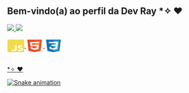 ## Bem-vindo(a) ao perfil da Dev Ray *✧ :heart: 

 <div>
   <a href="https://github.com/seracombo">
   <img height="180em" src="https://github-readme-stats.vercel.app/api?username=seracombo&show_icons=true&theme=tokyonight&include_all_commits=true&count_private=true"/>
   <img height="180em" src="https://github-readme-stats.vercel.app/api/top-langs/?username=seracombo&layout=compact&langs_count=6&theme=tokyonight"/>
</div>
    
<div style="display: inline_block"><br>
  <img align="center" alt="Js" height="30" width="40" src="https://raw.githubusercontent.com/devicons/devicon/master/icons/javascript/javascript-plain.svg">
  <img align="center" alt="HTML" height="30" width="40" src="https://raw.githubusercontent.com/devicons/devicon/master/icons/html5/html5-original.svg">
  <img align="center" alt="CSS" height="30" width="40" src="https://raw.githubusercontent.com/devicons/devicon/master/icons/css3/css3-original.svg">
</div>
 
 <br>
 
  *✧ :heart: 
 
<div> 
 
  ![Snake animation](https://github.com/soffiettray/soffiettray/blob/output/github-contribution-grid-snake.svg)

</div>
